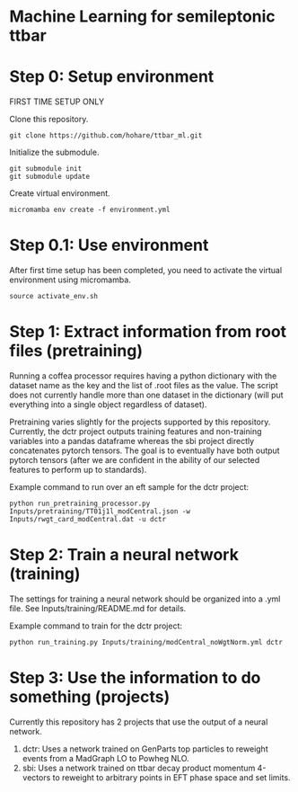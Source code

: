 # Machine Learning for semileptonic ttbar

# Step 0: Setup environment
FIRST TIME SETUP ONLY

Clone this repository.
```
git clone https://github.com/hohare/ttbar_ml.git
```

Initialize the submodule.
```
git submodule init
git submodule update
```

Create virtual environment.
```
micromamba env create -f environment.yml
```

# Step 0.1: Use environment
After first time setup has been completed, you need to activate the virtual environment using micromamba.
```
source activate_env.sh
```
# Step 1: Extract information from root files (pretraining)
Running a coffea processor requires having a python dictionary with the dataset name as the key and the list of .root files as the value. The script does not currently handle more than one dataset in the dictionary (will put everything into a single object regardless of dataset).

Pretraining varies slightly for the projects supported by this repository.
Currently, the dctr project outputs training features and non-training variables into a pandas dataframe whereas the sbi project directly concatenates pytorch tensors. The goal is to eventually have both output pytorch tensors (after we are confident in the ability of our selected features to perform up to standards).

Example command to run over an eft sample for the dctr project:
```
python run_pretraining_processor.py Inputs/pretraining/TT01j1l_modCentral.json -w Inputs/rwgt_card_modCentral.dat -u dctr
```

# Step 2: Train a neural network (training)
The settings for training a neural network should be organized into a .yml file. See Inputs/training/README.md for details.

Example command to train for the dctr project:
```
python run_training.py Inputs/training/modCentral_noWgtNorm.yml dctr
```

# Step 3: Use the information to do something (projects)
Currently this repository has 2 projects that use the output of a neural network.
1. dctr: Uses a network trained on GenParts top particles to reweight events from a MadGraph LO to Powheg NLO.
2. sbi: Uses a network trained on ttbar decay product momentum 4-vectors to reweight to arbitrary points in EFT phase space and set limits.

